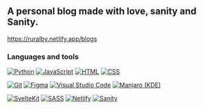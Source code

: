 ## A personal blog made with love, sanity and Sanity.

https://ruralby.netlify.app/blogs

### Languages and tools

[![Python](https://img.shields.io/badge/python-96CDFB?style=for-the-badge&logo=python&logoColor=black)](https://www.python.org/) 
[![JavaScript](https://img.shields.io/badge/javascript-FAE3B0?style=for-the-badge&logo=javascript&logoColor=black)](https://www.javascript.com/) 
[![HTML](https://img.shields.io/badge/HTML-F8BD96.svg?style=for-the-badge&logo=html5&logoColor=black)](https://html.com/)
[![CSS](https://img.shields.io/badge/css-89DCEB.svg?style=for-the-badge&logo=css3&logoColor=black)](https://www.w3.org/Style/CSS/Overview.en.html)

 [![Git](https://img.shields.io/badge/git-F8BD96.svg?style=for-the-badge&logo=git&logoColor=black)](https://git-scm.com/)
 [![Figma](https://img.shields.io/badge/figma-F5C2E7.svg?style=for-the-badge&logo=figma&logoColor=black)](https://www.figma.com/)
[![Visual Studio Code](https://img.shields.io/badge/Visual%20Studio%20Code-96CDFB.svg?style=for-the-badge&logo=visual-studio-code&logoColor=black)](https://code.visualstudio.com/)
[![Manjaro (KDE)](https://img.shields.io/badge/Manjaro-ABE9B3?style=for-the-badge&logo=Manjaro&logoColor=black)](https://manjaro.org/downloads/official/kde/)

[![SvelteKit](https://img.shields.io/badge/-SvelteKit-black?style=for-the-badge&logo=svelte&color=orangered&logoColor=white)](https://kit.svelte.dev/)
[![SASS](https://img.shields.io/badge/-SASS-black?style=for-the-badge&logo=sass&color=cc6699&logoColor=white)](https://sass-lang.com/)
[![Netlify](https://img.shields.io/badge/-Netlify-black?style=for-the-badge&logo=netlify&color=00c7b7&logoColor=white)](https://www.netlify.com/)
[![Sanity](https://img.shields.io/badge/-Sanity.io-black?style=for-the-badge&logo=pencil&color=orange&logoColor=white)](https://www.sanity.io/)